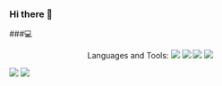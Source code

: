 ### Hi there 👋

###:computer:
<!--
<img src="https://img.shields.io/badge/{내용}-{배경 색깔}?style={스타일}&logo={로고이름}&logoColor={로고 색깔}"/>
<img src="https://img.shields.io/badge/Scss-green?style=flat&logo=Sass&logoColor=CC6699"/>

-->


<p align="center">
Languages and Tools:
<!-- C badge --><img src="https://img.shields.io/badge/C-00599C??style=flat-square&logo=C%2B%2B&logoColor=white"/></a>
<!-- C ++ badge --><img src="https://img.shields.io/badge/C++-00599C??style=flat-square&logo=C%2B%2B&logoColor=white"/>

<img src="https://img.shields.io/static/v1?label=TEST&message=TEST2&color=CC0000"/>
<img src="https://img.shields.io/static/v1?label=TEST&message=TEST2&color=CCCC00"/></p>


<img src="https://img.shields.io/static/v1?label=TEST&message=TEST2&color=CCCC00"/>

<img src="https://img.shields.io/static/v1?label=TEST&message=TEST2&color=CCCC00"/>


